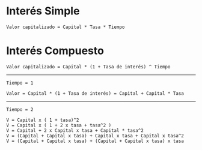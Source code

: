 # Interés Simple

`Valor capitalizado = Capital * Tasa * Tiempo`

# Interés Compuesto

`Valor capitalizado = Capital * (1 + Tasa de interés) ^ Tiempo `

---

`Tiempo = 1`

```
Valor = Capital * (1 + Tasa de interés) = Capital + Capital * Tasa
```

---

`Tiempo = 2`

```
V = Capital x ( 1 + tasa)^2
V = Capital x ( 1 + 2 x tasa + tasa^2 )
V = Capital + 2 x Capital x tasa + Capital * tasa^2
V = (Capital + Capital x tasa) + Capital x tasa + Capital x tasa^2
V = (Capital + Capital x tasa) + (Capital + Capital x tasa) x tasa
```
